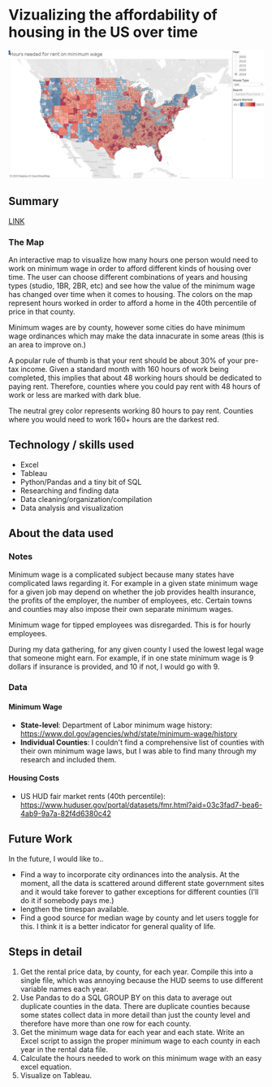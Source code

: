 # Vizualizing the affordability of housing in the US over time
![Demo Image](demo.JPG)
## Summary
[LINK](https://public.tableau.com/shared/BP4F3YTGK?:display_count=n&:origin=viz_share_link)
### The Map
An interactive map to visualize how many hours one person would need to work on minimum wage in order to afford different kinds of housing over time. The user can choose different combinations of years and housing types (studio, 1BR, 2BR, etc) and see how the value of the minimum wage has changed over time when it comes to housing. The colors on the map represent hours worked in order to afford a home in the 40th percentile of price in that county. 

Minimum wages are by county, however some cities do have minimum wage ordinances which may make the data innacurate in some areas (this is an area to improve on.)

A popular rule of thumb is that your rent should be about 30% of your pre-tax income. Given a standard month with 160 hours of work being completed, this implies that about 48 working hours should be dedicated to paying rent. Therefore, counties where you could pay rent with 48 hours of work or less are marked with dark blue.

The neutral grey color represents working 80 hours to pay rent. Counties where you would need to work 160+ hours are the darkest red.

## Technology / skills used
- Excel
- Tableau
- Python/Pandas and a tiny bit of SQL
- Researching and finding data
- Data cleaning/organization/compilation
- Data analysis and visualization

## About the data used
### Notes
Minimum wage is a complicated subject because many states have complicated laws regarding it. For example in a given state minimum wage for a given job may depend on whether the job provides health insurance, the profits of the employer, the number of employees, etc. Certain towns and counties may also impose their own separate minimum wages.

Minimum wage for tipped employees was disregarded. This is for hourly employees.

During my data gathering, for any given county I used the lowest legal wage that someone might earn. For example, if in one state minimum wage is 9 dollars if insurance is provided, and 10 if not, I would go with 9. 

### Data
#### Minimum Wage
- **State-level**: Department of Labor minimum wage history: https://www.dol.gov/agencies/whd/state/minimum-wage/history
- **Individual Counties**: I couldn't find a comprehensive list of counties with their own minimum wage laws, but I was able to find many through my research and included them. 
#### Housing Costs
- US HUD fair market rents (40th percentile): https://www.huduser.gov/portal/datasets/fmr.html?aid=03c3fad7-bea6-4ab9-9a7a-82f4d6380c42

## Future Work
In the future, I would like to.. 
- Find a way to incorporate city ordinances into the analysis. At the moment, all the data is scattered around different state government sites and it would take forever to gather exceptions for different counties (I'll do it if somebody pays me.) 
- lengthen the timespan available.
- Find a good source for median wage by county and let users toggle for this. I think it is a better indicator for general quality of life.

## Steps in detail
1. Get the rental price data, by county, for each year. Compile this into a single file, which was annoying because the HUD seems to use different variable names each year.
2. Use Pandas to do a SQL GROUP BY on this data to average out duplicate counties in the data. There are duplicate counties because some states collect data in more detail than just the county level and therefore have more than one row for each county.
3. Get the minimum wage data for each year and each state. Write an Excel script to assign the proper minimum wage to each county in each year in the rental data file.
4. Calculate the hours needed to work on this minimum wage with an easy excel equation.
5. Visualize on Tableau.
